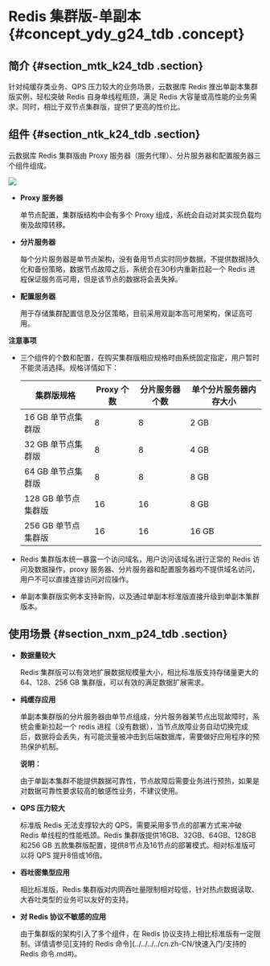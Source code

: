 # Redis 集群版-单副本 {#concept_ydy_g24_tdb .concept}

## 简介 {#section_mtk_k24_tdb .section}

针对纯缓存类业务、QPS 压力较大的业务场景，云数据库 Redis 推出单副本集群版实例，轻松突破 Redis 自身单线程瓶颈，满足 Redis 大容量或高性能的业务需求。同时，相比于双节点集群版，提供了更高的性价比。

## 组件 {#section_ntk_k24_tdb .section}

云数据库 Redis 集群版由 Proxy 服务器（服务代理）、分片服务器和配置服务器三个组件组成。

![](http://static-aliyun-doc.oss-cn-hangzhou.aliyuncs.com/assets/img/3107/921_zh-CN.png)

-   **Proxy 服务器**

    单节点配置，集群版结构中会有多个 Proxy 组成，系统会自动对其实现负载均衡及故障转移。

-   **分片服务器**

    每个分片服务器是单节点架构，没有备用节点实时同步数据，不提供数据持久化和备份策略，数据节点故障之后，系统会在30秒内重新拉起一个 Redis 进程保证服务高可用，但是该节点的数据将会丢失掉。

-   **配置服务器**

    用于存储集群配置信息及分区策略，目前采用双副本高可用架构，保证高可用。


**注意事项**

-   三个组件的个数和配置，在购买集群版相应规格时由系统固定指定，用户暂时不能灵活选择。规格详情如下：

    |集群版规格|Proxy 个数|分片服务器个数|单个分片服务器内存大小|
    |-----|--------|-------|-----------|
    |16 GB 单节点集群版|8|8|2 GB|
    |32 GB 单节点集群版|8|8|4 GB|
    |64 GB 单节点集群版|8|8|8 GB|
    |128 GB 单节点集群版|16|16|8 GB|
    |256 GB 单节点集群版|16|16|16 GB|

-   Redis 集群版本统一暴露一个访问域名，用户访问该域名进行正常的 Redis 访问及数据操作，proxy 服务器、分片服务器和配置服务器均不提供域名访问，用户不可以直接连接访问对应操作。
-   单副本集群版实例本支持新购，以及通过单副本标准版直接升级到单副本集群版本。

## 使用场景 {#section_nxm_p24_tdb .section}

-   **数据量较大**

    Redis 集群版可以有效地扩展数据规模量大小，相比标准版支持存储量更大的64、128、256 GB 集群版，可以有效的满足数据扩展需求。

-   **纯缓存应用**

    单副本集群版的分片服务器由单节点组成，分片服务器某节点出现故障时，系统会重新拉起一个 redis 进程（没有数据），当节点故障业务自动切换完成后，数据将会丢失，有可能流量被冲击到后端数据库，需要做好应用程序的预热保护机制。

    **说明：** 

    由于单副本集群不能提供数据可靠性，节点故障后需要业务进行预热，如果是对数据可靠性要求较高的敏感性业务，不建议使用。

-   **QPS 压力较大**

    标准版 Redis 无法支撑较大的 QPS，需要采用多节点的部署方式来冲破 Redis 单线程的性能瓶颈。Redis 集群版提供16GB、32GB、64GB、128GB和256 GB 五款集群版配置，提供8节点及16节点的部署模式。相对标准版可以将 QPS 提升8倍或16倍。

-   **吞吐密集型应用**

    相比标准版，Redis 集群版对内网吞吐量限制相对较低，针对热点数据读取、大吞吐类型的业务可以友好的支持。

-   **对 Redis 协议不敏感的应用**

    由于集群版的架构引入了多个组件，在 Redis 协议支持上相比标准版有一定限制。详情请参见[支持的 Redis 命令](../../../../cn.zh-CN/快速入门/支持的 Redis 命令.md#)。


